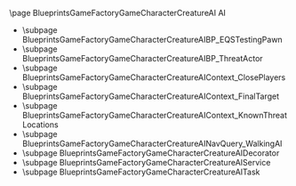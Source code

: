 \page BlueprintsGameFactoryGameCharacterCreatureAI AI
- \subpage BlueprintsGameFactoryGameCharacterCreatureAIBP_EQSTestingPawn
- \subpage BlueprintsGameFactoryGameCharacterCreatureAIBP_ThreatActor
- \subpage BlueprintsGameFactoryGameCharacterCreatureAIContext_ClosePlayers
- \subpage BlueprintsGameFactoryGameCharacterCreatureAIContext_FinalTarget
- \subpage BlueprintsGameFactoryGameCharacterCreatureAIContext_KnownThreatLocations
- \subpage BlueprintsGameFactoryGameCharacterCreatureAINavQuery_WalkingAI
- \subpage BlueprintsGameFactoryGameCharacterCreatureAIDecorator
- \subpage BlueprintsGameFactoryGameCharacterCreatureAIService
- \subpage BlueprintsGameFactoryGameCharacterCreatureAITask
